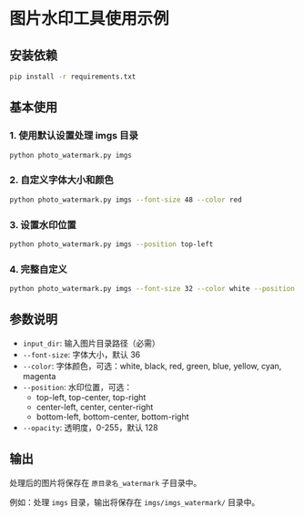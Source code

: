 # 图片水印工具使用示例

## 安装依赖

```bash
pip install -r requirements.txt
```

## 基本使用

### 1. 使用默认设置处理 imgs 目录

```bash
python photo_watermark.py imgs
```

### 2. 自定义字体大小和颜色

```bash
python photo_watermark.py imgs --font-size 48 --color red
```

### 3. 设置水印位置

```bash
python photo_watermark.py imgs --position top-left
```

### 4. 完整自定义

```bash
python photo_watermark.py imgs --font-size 32 --color white --position bottom-right --opacity 180
```

## 参数说明

- `input_dir`: 输入图片目录路径（必需）
- `--font-size`: 字体大小，默认 36
- `--color`: 字体颜色，可选：white, black, red, green, blue, yellow, cyan, magenta
- `--position`: 水印位置，可选：
  - top-left, top-center, top-right
  - center-left, center, center-right
  - bottom-left, bottom-center, bottom-right
- `--opacity`: 透明度，0-255，默认 128

## 输出

处理后的图片将保存在 `原目录名_watermark` 子目录中。

例如：处理 `imgs` 目录，输出将保存在 `imgs/imgs_watermark/` 目录中。

